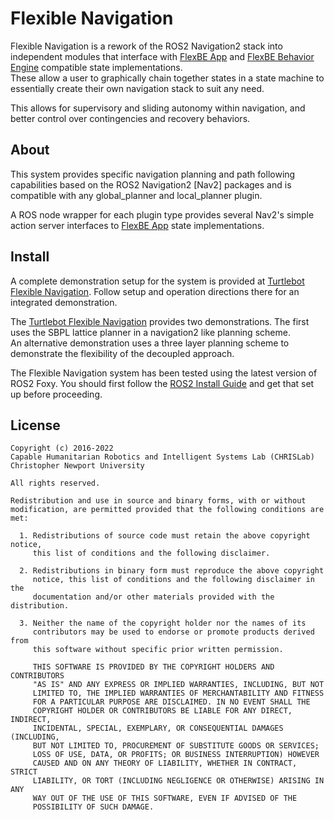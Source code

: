 Flexible Navigation
===================

Flexible Navigation is a rework of the ROS2 Navigation2 stack into independent modules that
interface with [FlexBE App] and [FlexBE Behavior Engine] compatible state implementations.  
These allow a user to graphically chain together states in a state machine to essentially create their own navigation stack to suit any need.

This allows for supervisory and sliding autonomy within navigation, and better control over contingencies and recovery behaviors.

About
-----

This system provides specific navigation planning and path following
capabilities based on the ROS2 Navigation2 [Nav2] packages and is compatible
with any global_planner and local_planner plugin.

A ROS node wrapper for each plugin type provides several Nav2's simple action server
interfaces to [FlexBE App] state implementations.

Install
-------

A complete demonstration setup for the system is provided at [Turtlebot Flexible Navigation].
Follow setup and operation directions there for an integrated demonstration.  


The [Turtlebot Flexible Navigation] provides two demonstrations.
The first uses the SBPL lattice planner in a navigation2 like planning scheme.  
An alternative demonstration uses a three layer planning scheme to demonstrate the flexibility of the decoupled approach.

The Flexible Navigation system has been tested using the latest version of ROS2 Foxy.
You should first follow the [ROS2 Install Guide] and get that set up before proceeding.

License
-------

	Copyright (c) 2016-2022
	Capable Humanitarian Robotics and Intelligent Systems Lab (CHRISLab)
	Christopher Newport University

	All rights reserved.

	Redistribution and use in source and binary forms, with or without
	modification, are permitted provided that the following conditions are met:

	  1. Redistributions of source code must retain the above copyright notice,
	     this list of conditions and the following disclaimer.

	  2. Redistributions in binary form must reproduce the above copyright
	     notice, this list of conditions and the following disclaimer in the
	     documentation and/or other materials provided with the distribution.

	  3. Neither the name of the copyright holder nor the names of its
	     contributors may be used to endorse or promote products derived from
	     this software without specific prior written permission.

	     THIS SOFTWARE IS PROVIDED BY THE COPYRIGHT HOLDERS AND CONTRIBUTORS
	     "AS IS" AND ANY EXPRESS OR IMPLIED WARRANTIES, INCLUDING, BUT NOT
	     LIMITED TO, THE IMPLIED WARRANTIES OF MERCHANTABILITY AND FITNESS
	     FOR A PARTICULAR PURPOSE ARE DISCLAIMED. IN NO EVENT SHALL THE
	     COPYRIGHT HOLDER OR CONTRIBUTORS BE LIABLE FOR ANY DIRECT, INDIRECT,
	     INCIDENTAL, SPECIAL, EXEMPLARY, OR CONSEQUENTIAL DAMAGES (INCLUDING,
	     BUT NOT LIMITED TO, PROCUREMENT OF SUBSTITUTE GOODS OR SERVICES;
	     LOSS OF USE, DATA, OR PROFITS; OR BUSINESS INTERRUPTION) HOWEVER
	     CAUSED AND ON ANY THEORY OF LIABILITY, WHETHER IN CONTRACT, STRICT
	     LIABILITY, OR TORT (INCLUDING NEGLIGENCE OR OTHERWISE) ARISING IN ANY
	     WAY OUT OF THE USE OF THIS SOFTWARE, EVEN IF ADVISED OF THE
	     POSSIBILITY OF SUCH DAMAGE.

[FlexBE App]: https://github.com/FlexBE/flexbe_app.git
[FlexBE Behavior Engine]: https://github.com/FlexBE/flexbe_behavior_engine.git
[Navigation2]: https://github.com/ros-planning/navigation2
[ROS2 Install Guide]: https://docs.ros.org/en/foxy/Installation.html
[Turtlebot Flexible Navigation]: https://github.com/FlexBE/flex_nav_turtlebot
